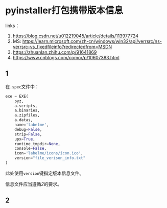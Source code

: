 # pyinstaller打包携带版本信息

links：

1. <https://blog.csdn.net/u012219045/article/details/113977724>
2. MS: <https://learn.microsoft.com/zh-cn/windows/win32/api/verrsrc/ns-verrsrc-vs_fixedfileinfo?redirectedfrom=MSDN>
3. <https://zhuanlan.zhihu.com/p/91641869>
4. <https://www.cnblogs.com/comor/p/10607383.html>

## 1

在`.spec`文件中：

``` python
exe = EXE(
    pyz,
    a.scripts,
    a.binaries,
    a.zipfiles,
    a.datas,
    name='labelme',
    debug=False,
    strip=False,
    upx=True,
    runtime_tmpdir=None,
    console=False,
    icon='labelme/icons/icon.ico',
    version="file_verison_info.txt"
)
```

此处使用`version`键指定版本信息文件。

信息文件应当遵循*2*的要求。

## 2

